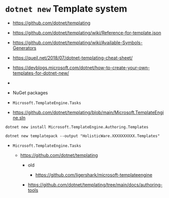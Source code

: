 # `dotnet new` Template system

*  https://github.com/dotnet/templating

*   https://github.com/dotnet/templating/wiki/Reference-for-template.json

   *   https://github.com/dotnet/templating/wiki/Available-Symbols-Generators

*   https://queil.net/2018/07/dotnet-templating-cheat-sheet/

*   https://devblogs.microsoft.com/dotnet/how-to-create-your-own-templates-for-dotnet-new/
*   
*   NuGet packages

   *   `Microsoft.TemplateEngine.Tasks`

*  https://github.com/dotnet/templating/blob/main/Microsoft.TemplateEngine.sln

```
dotnet new install Microsoft.TemplateEngine.Authoring.Templates
```

```
dotnet new templatepack --output "HolisticWare.XXXXXXXXXX.Templates"
```

*  `Microsoft.TemplateEngine.Tasks`

    *  https://github.com/dotnet/templating

        *  old
        
            *  https://github.com/ligershark/microsoft-templateengine

        *  https://github.com/dotnet/templating/tree/main/docs/authoring-tools

